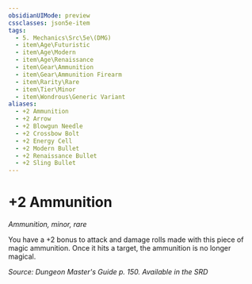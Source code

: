 ```yaml
---
obsidianUIMode: preview
cssclasses: json5e-item
tags:
  - 5. Mechanics\Src\5e\(DMG)
  - item\Age\Futuristic
  - item\Age\Modern
  - item\Age\Renaissance
  - item\Gear\Ammunition
  - item\Gear\Ammunition Firearm
  - item\Rarity\Rare
  - item\Tier\Minor
  - item\Wondrous\Generic Variant
aliases:
  - +2 Ammunition
  - +2 Arrow
  - +2 Blowgun Needle
  - +2 Crossbow Bolt
  - +2 Energy Cell
  - +2 Modern Bullet
  - +2 Renaissance Bullet
  - +2 Sling Bullet
---
```

# +2 Ammunition
*Ammunition, minor, rare*  


You have a +2 bonus to attack and damage rolls made with this piece of magic ammunition. Once it hits a target, the ammunition is no longer magical.

*Source: Dungeon Master's Guide p. 150. Available in the <span title='Systems Reference Document (5.1)'>SRD</span>*
